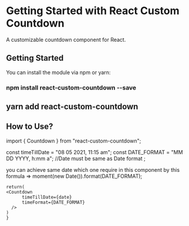 # Getting Started with React Custom Countdown

A customizable countdown component for React.

## Getting Started

You can install the module via npm or yarn:

### npm install react-custom-countdown --save

## yarn add react-custom-countdown

## How to Use?

import { Countdown } from "react-custom-countdown";

const timeTillDate = "08 05 2021, 11:15 am";
const DATE_FORMAT = "MM DD YYYY, h:mm a"; //Date must be same as Date format ;

you can achieve same date which one require in this component by this formula => moment(new Date()).format(DATE_FORMAT);

```const App = () => {
return(
<Countdown
      timeTillDate={date}
      timeFormat={DATE_FORMAT}
  />
)
}

